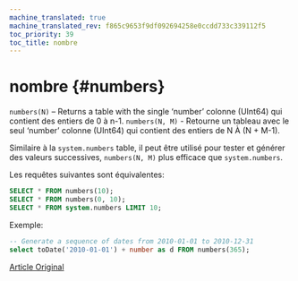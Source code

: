 ```yaml
---
machine_translated: true
machine_translated_rev: f865c9653f9df092694258e0ccdd733c339112f5
toc_priority: 39
toc_title: nombre
---
```


# nombre {#numbers}

`numbers(N)` – Returns a table with the single ‘number’ colonne (UInt64) qui contient des entiers de 0 à n-1.
`numbers(N, M)` - Retourne un tableau avec le seul ‘number’ colonne (UInt64) qui contient des entiers de N À (N + M-1).

Similaire à la `system.numbers` table, il peut être utilisé pour tester et générer des valeurs successives, `numbers(N, M)` plus efficace que `system.numbers`.

Les requêtes suivantes sont équivalentes:

``` sql
SELECT * FROM numbers(10);
SELECT * FROM numbers(0, 10);
SELECT * FROM system.numbers LIMIT 10;
```

Exemple:

``` sql
-- Generate a sequence of dates from 2010-01-01 to 2010-12-31
select toDate('2010-01-01') + number as d FROM numbers(365);
```

[Article Original](https://clickhouse.tech/docs/en/query_language/table_functions/numbers/) <!--hide-->
